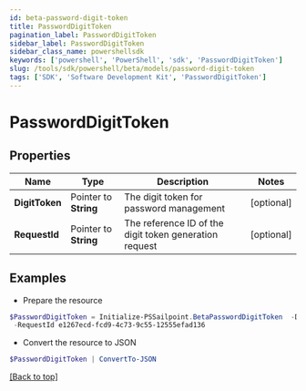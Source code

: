 ```yaml
---
id: beta-password-digit-token
title: PasswordDigitToken
pagination_label: PasswordDigitToken
sidebar_label: PasswordDigitToken
sidebar_class_name: powershellsdk
keywords: ['powershell', 'PowerShell', 'sdk', 'PasswordDigitToken'] 
slug: /tools/sdk/powershell/beta/models/password-digit-token
tags: ['SDK', 'Software Development Kit', 'PasswordDigitToken']
---
```



# PasswordDigitToken

## Properties

Name | Type | Description | Notes
------------ | ------------- | ------------- | -------------
**DigitToken** |  Pointer to **String** | The digit token for password management | [optional] 
**RequestId** |  Pointer to **String** | The reference ID of the digit token generation request | [optional] 

## Examples

- Prepare the resource
```powershell
$PasswordDigitToken = Initialize-PSSailpoint.BetaPasswordDigitToken  -DigitToken 09087713 `
 -RequestId e1267ecd-fcd9-4c73-9c55-12555efad136
```

- Convert the resource to JSON
```powershell
$PasswordDigitToken | ConvertTo-JSON
```


[[Back to top]](#) 

